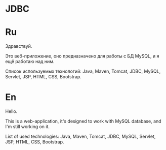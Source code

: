 # JDBC
# Ru
Здравствуй. 

Это веб-приложение, оно предназначено для работы с БД MySQL, и я ещё работаю над ним. 

Список используемых технологий:
Java, Maven, Tomcat, JDBC, MySQL, Servlet, JSP, HTML, CSS, Bootstrap.

# En
Hello.

This is a web-application, it's designed to work with MySQL database, and I'm still working on it.

List of used technologies:
Java, Maven, Tomcat, JDBC, MySQL, Servlet, JSP, HTML, CSS, Bootstrap.
